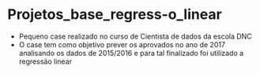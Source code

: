 # Projetos_base_regress-o_linear
- Pequeno case realizado no curso de Cientista de dados da escola DNC
- O case tem como objetivo prever os aprovados no ano de 2017 analisando os dados de 2015/2016 e para tal finalizado foi utilizado a regressão linear 
